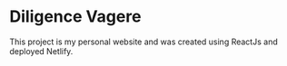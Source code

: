 # Diligence Vagere

This project is my personal website and was created using ReactJs and deployed Netlify. 